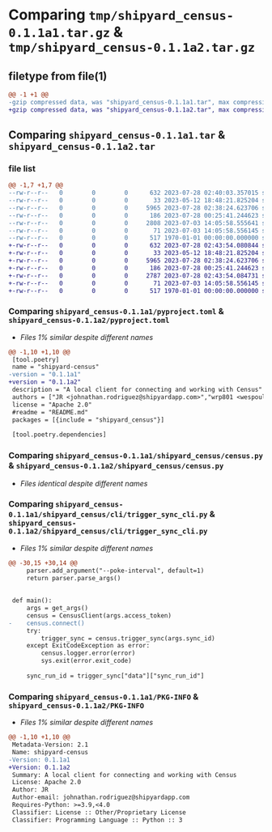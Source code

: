# Comparing `tmp/shipyard_census-0.1.1a1.tar.gz` & `tmp/shipyard_census-0.1.1a2.tar.gz`

## filetype from file(1)

```diff
@@ -1 +1 @@
-gzip compressed data, was "shipyard_census-0.1.1a1.tar", max compression
+gzip compressed data, was "shipyard_census-0.1.1a2.tar", max compression
```

## Comparing `shipyard_census-0.1.1a1.tar` & `shipyard_census-0.1.1a2.tar`

### file list

```diff
@@ -1,7 +1,7 @@
--rw-r--r--   0        0        0      632 2023-07-28 02:40:03.357015 shipyard_census-0.1.1a1/pyproject.toml
--rw-r--r--   0        0        0       33 2023-05-12 18:48:21.825204 shipyard_census-0.1.1a1/shipyard_census/__init__.py
--rw-r--r--   0        0        0     5965 2023-07-28 02:38:24.623706 shipyard_census-0.1.1a1/shipyard_census/census.py
--rw-r--r--   0        0        0      186 2023-07-28 00:25:41.244623 shipyard_census-0.1.1a1/shipyard_census/cli/authtest.py
--rw-r--r--   0        0        0     2808 2023-07-03 14:05:58.555641 shipyard_census-0.1.1a1/shipyard_census/cli/trigger_sync_cli.py
--rw-r--r--   0        0        0       71 2023-07-03 14:05:58.556145 shipyard_census-0.1.1a1/shipyard_census/test/tests.py
--rw-r--r--   0        0        0      517 1970-01-01 00:00:00.000000 shipyard_census-0.1.1a1/PKG-INFO
+-rw-r--r--   0        0        0      632 2023-07-28 02:43:54.080844 shipyard_census-0.1.1a2/pyproject.toml
+-rw-r--r--   0        0        0       33 2023-05-12 18:48:21.825204 shipyard_census-0.1.1a2/shipyard_census/__init__.py
+-rw-r--r--   0        0        0     5965 2023-07-28 02:38:24.623706 shipyard_census-0.1.1a2/shipyard_census/census.py
+-rw-r--r--   0        0        0      186 2023-07-28 00:25:41.244623 shipyard_census-0.1.1a2/shipyard_census/cli/authtest.py
+-rw-r--r--   0        0        0     2787 2023-07-28 02:43:54.084731 shipyard_census-0.1.1a2/shipyard_census/cli/trigger_sync_cli.py
+-rw-r--r--   0        0        0       71 2023-07-03 14:05:58.556145 shipyard_census-0.1.1a2/shipyard_census/test/tests.py
+-rw-r--r--   0        0        0      517 1970-01-01 00:00:00.000000 shipyard_census-0.1.1a2/PKG-INFO
```

### Comparing `shipyard_census-0.1.1a1/pyproject.toml` & `shipyard_census-0.1.1a2/pyproject.toml`

 * *Files 1% similar despite different names*

```diff
@@ -1,10 +1,10 @@
 [tool.poetry]
 name = "shipyard-census"
-version = "0.1.1a1"
+version = "0.1.1a2"
 description = "A local client for connecting and working with Census"
 authors = ["JR <johnathan.rodriguez@shipyardapp.com>","wrp801 <wespoulsen@gmail.com>"]
 license = "Apache 2.0"
 #readme = "README.md"
 packages = [{include = "shipyard_census"}]
 
 [tool.poetry.dependencies]
```

### Comparing `shipyard_census-0.1.1a1/shipyard_census/census.py` & `shipyard_census-0.1.1a2/shipyard_census/census.py`

 * *Files identical despite different names*

### Comparing `shipyard_census-0.1.1a1/shipyard_census/cli/trigger_sync_cli.py` & `shipyard_census-0.1.1a2/shipyard_census/cli/trigger_sync_cli.py`

 * *Files 1% similar despite different names*

```diff
@@ -30,15 +30,14 @@
     parser.add_argument("--poke-interval", default=1)
     return parser.parse_args()
 
 
 def main():
     args = get_args()
     census = CensusClient(args.access_token)
-    census.connect()
     try:
         trigger_sync = census.trigger_sync(args.sync_id)
     except ExitCodeException as error:
         census.logger.error(error)
         sys.exit(error.exit_code)
 
     sync_run_id = trigger_sync["data"]["sync_run_id"]
```

### Comparing `shipyard_census-0.1.1a1/PKG-INFO` & `shipyard_census-0.1.1a2/PKG-INFO`

 * *Files 1% similar despite different names*

```diff
@@ -1,10 +1,10 @@
 Metadata-Version: 2.1
 Name: shipyard-census
-Version: 0.1.1a1
+Version: 0.1.1a2
 Summary: A local client for connecting and working with Census
 License: Apache 2.0
 Author: JR
 Author-email: johnathan.rodriguez@shipyardapp.com
 Requires-Python: >=3.9,<4.0
 Classifier: License :: Other/Proprietary License
 Classifier: Programming Language :: Python :: 3
```


